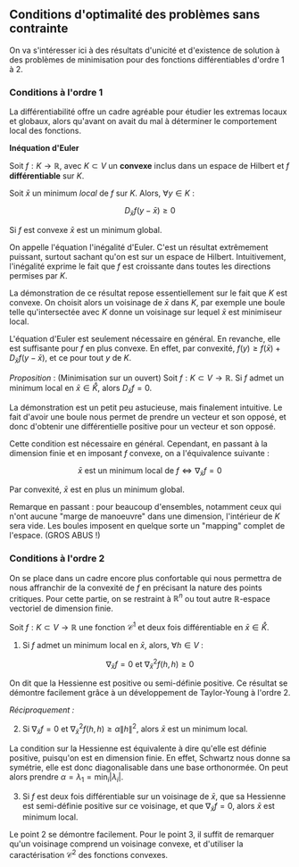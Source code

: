 ## Conditions d'optimalité des problèmes sans contrainte

On va s'intéresser ici à des résultats d'unicité et d'existence de solution à des problèmes de minimisation pour des fonctions différentiables d'ordre 1 à 2.

### Conditions à l'ordre 1

La différentiabilité offre un cadre agréable pour étudier les extremas locaux et globaux, alors qu'avant on avait du mal à déterminer le comportement local des fonctions.

**Inéquation d'Euler** 

Soit $f : K \to \mathbb R$, avec $K \subset V$ un **convexe** inclus dans un espace de Hilbert et $f$ **différentiable** sur $K$. 

Soit $\bar x$ un minimum _local_ de $f$ sur $K$. Alors, $\forall y \in K$ :

$$
D_{\bar x}f(y-\bar x) \geq 0
$$

Si $f$ est convexe $\bar x$ est un minimum global.

On appelle l'équation l'inégalité d'Euler. C'est un résultat extrêmement puissant, surtout sachant qu'on est sur un espace de Hilbert. Intuitivement, l'inégalité exprime le fait que $f$ est croissante dans toutes les directions permises par $K$.

La démonstration de ce résultat repose essentiellement sur le fait que $K$ est convexe. On choisit alors un voisinage de $\bar x$ dans $K$, par exemple une boule telle qu'intersectée avec $K$ donne un voisinage sur lequel $\bar x$ est minimiseur local.

L'équation d'Euler est seulement nécessaire en général. En revanche, elle est suffisante pour $f$ en plus convexe. En effet, par convexité, $f(y) \geq f(\bar x) + D_{\bar x}f(y-\bar x)$, et ce pour tout $y$ de $K$.

_Proposition_ : (Minimisation sur un ouvert) Soit $f:K \subset V \to \mathbb R$. Si $f$ admet un minimum local en $\bar x \in \mathring K$, alors $D_{\bar x} f = 0$.

La démonstration est un petit peu astucieuse, mais finalement intuitive. Le fait d'avoir une boule nous permet de prendre un vecteur et son opposé, et donc d'obtenir une différentielle positive pour un vecteur et son opposé.

Cette condition est nécessaire en général. Cependant, en passant à la dimension finie et en imposant $f$ convexe, on a l'équivalence suivante :

$$
\bar x \text{ est un minimum local de } f \iff \nabla _{\bar x} f = 0
$$

Par convexité, $\bar x$ est en plus un minimum global.

Remarque en passant : pour beaucoup d'ensembles, notamment ceux qui n'ont aucune "marge de manoeuvre" dans une dimension, l'intérieur de $K$ sera vide. Les boules imposent en quelque sorte un "mapping" complet de l'espace. (GROS ABUS !)


### Conditions à l'ordre 2

On se place dans un cadre encore plus confortable qui nous permettra de nous affranchir de la convexité de $f$ en précisant la nature des points critiques. Pour cette partie, on se restraint à $\mathbb R^n$ ou tout autre $\mathbb R$-espace vectoriel de dimension finie.

Soit $f: K \subset V \to \mathbb R$ une fonction $\mathcal C^1$ et deux fois différentiable en $\bar x \in \mathring K$.

1) Si $f$ admet un minimum local en $\bar x$, alors, $\forall h \in V$ :

$$
\nabla _{\bar x}f = 0 \text{ et } \nabla^2 _{\bar x}f(h, h) \geq 0
$$

On dit que la Hessienne est positive ou semi-définie positive. Ce résultat se démontre facilement grâce à un développement de Taylor-Young à l'ordre 2.

_Réciproquement :_

2) Si $\nabla _{\bar x} f = 0$ et $\nabla^2 _{\bar x}f(h, h) \geq \alpha \|h\|^2$, alors $\bar x$ est un minimum local.

La condition sur la Hessienne est équivalente à dire qu'elle est définie positive, puisqu'on est en dimension finie. En effet, Schwartz nous donne sa symétrie, elle est donc diagonalisable dans une base orthonormée. On peut alors prendre $\alpha = \lambda_1 = \text{min}_i |\lambda_i|$.

3) Si $f$ est deux fois différentiable sur un voisinage de $\bar x$, que sa Hessienne est semi-définie positive sur ce voisinage, et que $\nabla _{\bar x} f = 0$, alors $\bar x$ est minimum local.

Le point 2 se démontre facilement. Pour le point 3, il suffit de remarquer qu'un voisinage comprend un voisinage convexe, et d'utiliser la caractérisation $\mathcal C^2$ des fonctions convexes.